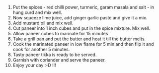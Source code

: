 1. Put the spices - red chilli power, turmeric, garam masala and salt - in hung curd and mix well.
2. Now squeeze lime juice, add ginger garlic paste and give it a mix.
3. Add mustard oil and mix well.
4. Cut paneer into 1 inch cubes and put in the spice mixture. Mix well.
5. Allow paneer cubes to marinate for 15 minutes
6. Take a grill pan and put the butter and heat it till the butter melts.
7. Cook the marinated paneer in low flame for 5 min and then flip it and cook for another 5 minutes.
8. Tasty paneer tikka is ready to be served.
9. Garnish with coriander and serve the paneer. 
10. Enjoy your day :-D !!!